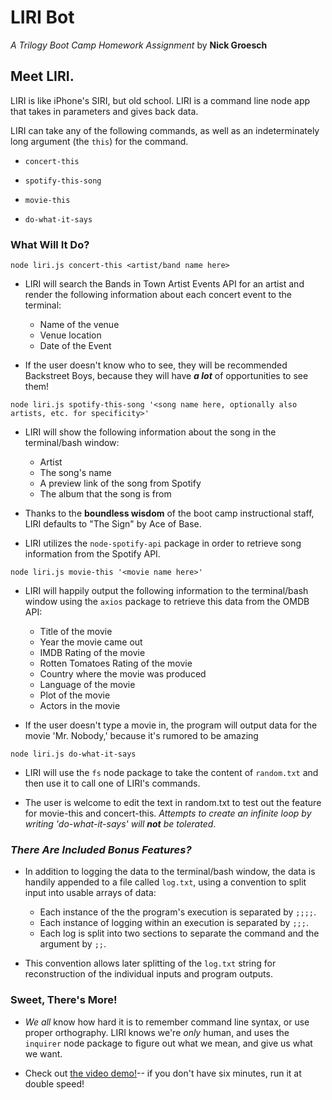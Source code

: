 # LIRI Bot

_A Trilogy Boot Camp Homework Assignment_ by **Nick Groesch**

## **Meet LIRI.**

LIRI is like iPhone's SIRI, but old school. LIRI is a command line node app that takes in parameters and gives back data.

LIRI can take any of the following commands, as well as an indeterminately long argument (the `this`) for the command.

- `concert-this`

- `spotify-this-song`

- `movie-this`

- `do-what-it-says`

### What Will It Do?

`node liri.js concert-this <artist/band name here>`

- LIRI will search the Bands in Town Artist Events API for an artist and render the following information about each concert event to the terminal:

  - Name of the venue
  - Venue location
  - Date of the Event

- If the user doesn't know who to see, they will be recommended Backstreet Boys, because they will have _**a lot**_ of opportunities to see them!

`node liri.js spotify-this-song '<song name here, optionally also artists, etc. for specificity>'`

- LIRI will show the following information about the song in the terminal/bash window:

  - Artist
  - The song's name
  - A preview link of the song from Spotify
  - The album that the song is from

- Thanks to the **boundless wisdom** of the boot camp instructional staff, LIRI defaults to "The Sign" by Ace of Base.

- LIRI utilizes the `node-spotify-api` package in order to retrieve song information from the Spotify API.

`node liri.js movie-this '<movie name here>'`

- LIRI will happily output the following information to the terminal/bash window using the `axios` package to retrieve this data from the OMDB API:

  - Title of the movie
  - Year the movie came out
  - IMDB Rating of the movie
  - Rotten Tomatoes Rating of the movie
  - Country where the movie was produced
  - Language of the movie
  - Plot of the movie
  - Actors in the movie

- If the user doesn't type a movie in, the program will output data for the movie 'Mr. Nobody,' because it's rumored to be amazing

`node liri.js do-what-it-says`

- LIRI will use the `fs` node package to take the content of `random.txt` and then use it to call one of LIRI's commands.

- The user is welcome to edit the text in random.txt to test out the feature for movie-this and concert-this.
  _Attempts to create an infinite loop by writing 'do-what-it-says' will **not** be tolerated_.

### _There Are Included Bonus Features?_

- In addition to logging the data to the terminal/bash window, the data is handily appended to a file called `log.txt`, using a convention to split input into usable arrays of data:

  - Each instance of the the program's execution is separated by `;;;;`.
  - Each instance of logging within an execution is separated by `;;;`.
  - Each log is split into two sections to separate the command and the argument by `;;`.

- This convention allows later splitting of the `log.txt` string for reconstruction of the individual inputs and program outputs.

### **Sweet, There's More!**

- _We all_ know how hard it is to remember command line syntax, or use proper orthography. LIRI knows we're _only_ human, and uses the `inquirer` node package to figure out what we mean, and give us what we want.

- Check out [the video demo!](https://youtu.be/NPm3gM-kfso)-- if you don't have six minutes, run it at double speed!
